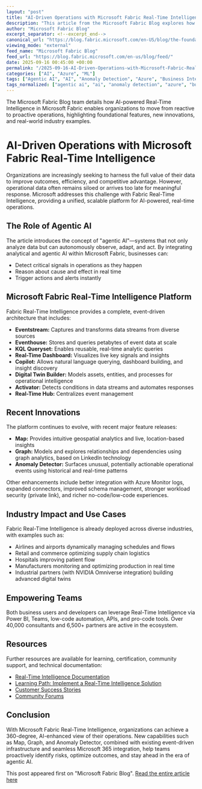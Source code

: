 ```yaml
---
layout: "post"
title: "AI-Driven Operations with Microsoft Fabric Real-Time Intelligence"
description: "This article from the Microsoft Fabric Blog explores how organizations can leverage Microsoft Fabric Real-Time Intelligence to transform operations with AI, moving from reactive to proactive decision-making. It covers key new features such as Maps, Graph, and Anomaly Detector, modern event-driven architectures, practical use cases, and recent platform enhancements enabling real-time data-driven business outcomes."
author: "Microsoft Fabric Blog"
excerpt_separator: <!--excerpt_end-->
canonical_url: "https://blog.fabric.microsoft.com/en-US/blog/the-foundation-for-powering-ai-driven-operations-fabric-real-time-intelligence/"
viewing_mode: "external"
feed_name: "Microsoft Fabric Blog"
feed_url: "https://blog.fabric.microsoft.com/en-us/blog/feed/"
date: 2025-09-16 00:45:00 +00:00
permalink: "/2025-09-16-AI-Driven-Operations-with-Microsoft-Fabric-Real-Time-Intelligence.html"
categories: ["AI", "Azure", "ML"]
tags: ["Agentic AI", "AI", "Anomaly Detection", "Azure", "Business Intelligence", "Copilot", "Digital Twin", "Eventhouse", "Eventstream", "Geospatial Analysis", "Graph Analytics", "Industrial AI", "Kusto Query Language", "Microsoft Fabric", "ML", "News", "No Code Tools", "Operational Analytics", "Proactive Operations", "Real Time Intelligence", "Streaming Data"]
tags_normalized: ["agentic ai", "ai", "anomaly detection", "azure", "business intelligence", "copilot", "digital twin", "eventhouse", "eventstream", "geospatial analysis", "graph analytics", "industrial ai", "kusto query language", "microsoft fabric", "ml", "news", "no code tools", "operational analytics", "proactive operations", "real time intelligence", "streaming data"]
---
```


The Microsoft Fabric Blog team details how AI-powered Real-Time Intelligence in Microsoft Fabric enables organizations to move from reactive to proactive operations, highlighting foundational features, new innovations, and real-world industry examples.<!--excerpt_end-->

# AI-Driven Operations with Microsoft Fabric Real-Time Intelligence

Organizations are increasingly seeking to harness the full value of their data to improve outcomes, efficiency, and competitive advantage. However, operational data often remains siloed or arrives too late for meaningful response. Microsoft addresses this challenge with Fabric Real-Time Intelligence, providing a unified, scalable platform for AI-powered, real-time operations.

## The Role of Agentic AI

The article introduces the concept of "agentic AI"—systems that not only analyze data but can autonomously observe, adapt, and act. By integrating analytical and agentic AI within Microsoft Fabric, businesses can:

- Detect critical signals in operations as they happen
- Reason about cause and effect in real time
- Trigger actions and alerts instantly

## Microsoft Fabric Real-Time Intelligence Platform

Fabric Real-Time Intelligence provides a complete, event-driven architecture that includes:

- **Eventstream:** Captures and transforms data streams from diverse sources
- **Eventhouse:** Stores and queries petabytes of event data at scale
- **KQL Queryset:** Enables reusable, real-time analytic queries
- **Real-Time Dashboard:** Visualizes live key signals and insights
- **Copilot:** Allows natural language querying, dashboard building, and insight discovery
- **Digital Twin Builder:** Models assets, entities, and processes for operational intelligence
- **Activator:** Detects conditions in data streams and automates responses
- **Real-Time Hub:** Centralizes event management

## Recent Innovations

The platform continues to evolve, with recent major feature releases:

- **Map:** Provides intuitive geospatial analytics and live, location-based insights
- **Graph:** Models and explores relationships and dependencies using graph analytics, based on LinkedIn technology
- **Anomaly Detector:** Surfaces unusual, potentially actionable operational events using historical and real-time patterns

Other enhancements include better integration with Azure Monitor logs, expanded connectors, improved schema management, stronger workload security (private link), and richer no-code/low-code experiences.

## Industry Impact and Use Cases

Fabric Real-Time Intelligence is already deployed across diverse industries, with examples such as:

- Airlines and airports dynamically managing schedules and flows
- Retail and commerce optimizing supply chain logistics
- Hospitals improving patient flow
- Manufacturers monitoring and optimizing production in real time
- Industrial partners (with NVIDIA Omniverse integration) building advanced digital twins

## Empowering Teams

Both business users and developers can leverage Real-Time Intelligence via Power BI, Teams, low-code automation, APIs, and pro-code tools. Over 40,000 consultants and 6,500+ partners are active in the ecosystem.

## Resources

Further resources are available for learning, certification, community support, and technical documentation:

- [Real-Time Intelligence Documentation](https://aka.ms/realtimedocs)
- [Learning Path: Implement a Real-Time Intelligence Solution](https://aka.ms/realtimeskill)
- [Customer Success Stories](https://aka.ms/fabric-customer-success)
- [Community Forums](https://aka.ms/realtimeforum)

## Conclusion

With Microsoft Fabric Real-Time Intelligence, organizations can achieve a 360-degree, AI-enhanced view of their operations. New capabilities such as Map, Graph, and Anomaly Detector, combined with existing event-driven infrastructure and seamless Microsoft 365 integration, help teams proactively identify risks, optimize outcomes, and stay ahead in the era of agentic AI.

This post appeared first on "Microsoft Fabric Blog". [Read the entire article here](https://blog.fabric.microsoft.com/en-US/blog/the-foundation-for-powering-ai-driven-operations-fabric-real-time-intelligence/)
